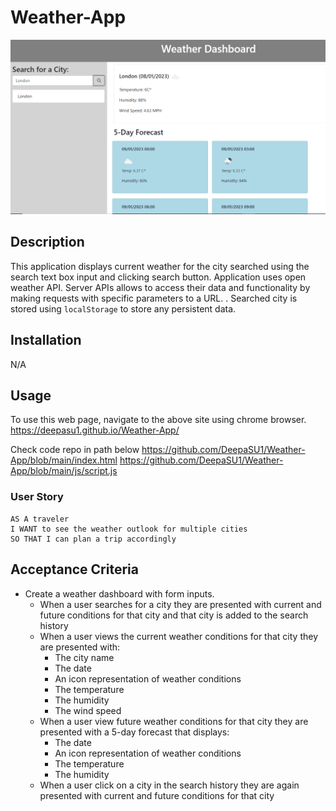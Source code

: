 # Weather-App

<picture>
<img src="Dashboard1.PNG">
</picture>

## Description
This application displays current weather for the city searched using the search text box input and clicking search button.
Application uses open weather API. 
Server APIs allows to access their data and functionality by making requests with specific parameters to a URL. .
Searched city is stored using `localStorage` to store any persistent data.

## Installation

N/A

## Usage

To use this web page, navigate to the above site using chrome browser.
https://deepasu1.github.io/Weather-App/ 

Check code repo in path below
https://github.com/DeepaSU1/Weather-App/blob/main/index.html 
https://github.com/DeepaSU1/Weather-App/blob/main/js/script.js

 


### User Story

```text
AS A traveler
I WANT to see the weather outlook for multiple cities
SO THAT I can plan a trip accordingly
```

## Acceptance Criteria

* Create a weather dashboard with form inputs.
  * When a user searches for a city they are presented with current and future conditions for that city and that city is added to the search history
  * When a user views the current weather conditions for that city they are presented with:
    * The city name
    * The date
    * An icon representation of weather conditions
    * The temperature
    * The humidity
    * The wind speed
  * When a user view future weather conditions for that city they are presented with a 5-day forecast that displays:
    * The date
    * An icon representation of weather conditions
    * The temperature
    * The humidity
  * When a user click on a city in the search history they are again presented with current and future conditions for that city
